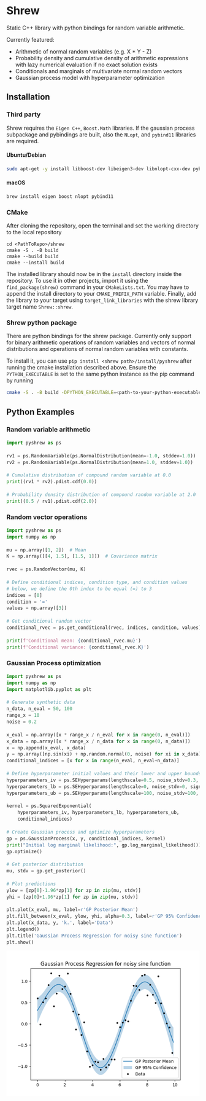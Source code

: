 # Shrew
Static C++ library with python bindings for random variable arithmetic. 

Currently featured:

- Arithmetic of normal random variables (e.g. X * Y - Z)
- Probability density and cumulative density of arithmetic expressions with lazy numerical evaluation if no exact solution exists
- Conditionals and marginals of multivariate normal random vectors
- Gaussian process model with hyperparameter optimization

## Installation
### Third party
Shrew requires the `Eigen C++`, `Boost.Math` libraries. If the gaussian process subpackage and pybindings are built, also the `NLopt`, and `pybind11` libraries are required. 

#### Ubuntu/Debian
```bash
sudo apt-get -y install libboost-dev libeigen3-dev libnlopt-cxx-dev pybind11-dev
```
#### macOS
```bash
brew install eigen boost nlopt pybind11
```

### CMake
After cloning the repository, open the terminal and set the working directory to the local repository
```console
cd <PathToRepo>/shrew
cmake -S . -B build
cmake --build build
cmake --install build
```
The installed library should now be in the `install` directory inside the repository. 
To use it in other projects, import it using the `find_package(shrew)` command in your `CMakeLists.txt`. You may have to append the install directory to your `CMAKE_PREFIX_PATH` variable. Finally, add the library to your target using `target_link_libraries` with the shrew library target name `Shrew::shrew`.

### Shrew python package
There are python bindings for the shrew package. Currently only support for binary arithmetic operations of random variables and vectors of normal distributions and operations of normal random variables with constants. 

To install it, you can use `pip install <shrew path>/install/pyshrew` after running the cmake installation described above. Ensure the `PYTHON_EXECUTABLE` is set to the same python instance as the pip command by running
```bash
cmake -S . -B build -DPYTHON_EXECUTABLE=<path-to-your-python-executable>
```

## Python Examples

### Random variable arithmetic
```python
import pyshrew as ps

rv1 = ps.RandomVariable(ps.NormalDistribution(mean=-1.0, stddev=1.0))
rv2 = ps.RandomVariable(ps.NormalDistribution(mean=1.0, stddev=1.0))

# Cumulative distribution of compound random variable at 0.0
print((rv1 * rv2).pdist.cdf(0.0))

# Probability density distribution of compound random variable at 2.0
print((0.5 / rv1).pdist.cdf(2.0))
```

### Random vector operations
```python
import pyshrew as ps
import numpy as np

mu = np.array([1, 2])  # Mean
K = np.array([[4, 1.5], [1.5, 1]])  # Covariance matrix

rvec = ps.RandomVector(mu, K)

# Define conditional indices, condition type, and condition values
# below, we define the 0th index to be equal (=) to 3
indices = [0]
condition = '='
values = np.array([3])

# Get conditional random vector
conditional_rvec = ps.get_conditional(rvec, indices, condition, values)

print(f'Conditional mean: {conditional_rvec.mu}')
print(f'Conditional variance: {conditional_rvec.K}')
```

### Gaussian Process optimization
```python
import pyshrew as ps
import numpy as np
import matplotlib.pyplot as plt

# Generate synthetic data
n_data, n_eval = 50, 100
range_x = 10
noise = 0.2

x_eval = np.array([x * range_x / n_eval for x in range(0, n_eval)])
x_data = np.array([x * range_x / n_data for x in range(0, n_data)])
x = np.append(x_eval, x_data)
y = np.array([np.sin(xi) + np.random.normal(0, noise) for xi in x_data])
conditional_indices = [x for x in range(n_eval, n_eval+n_data)]

# Define hyperparameter initial values and their lower and upper bounds
hyperparameters_iv = ps.SEHyperparams(lengthscale=0.5, noise_stdv=0.3, signal_stdv=0.5)
hyperparameters_lb = ps.SEHyperparams(lengthscale=0, noise_stdv=0, signal_stdv=0)
hyperparameters_ub = ps.SEHyperparams(lengthscale=100, noise_stdv=100, signal_stdv=100)

kernel = ps.SquaredExponential(
    hyperparameters_iv, hyperparameters_lb, hyperparameters_ub, 
    conditional_indices)

# Create Gaussian process and optimize hyperparameters
gp = ps.GaussianProcess(x, y, conditional_indices, kernel)
print("Initial log marginal likelihood:", gp.log_marginal_likelihood())
gp.optimize()

# Get posterior distribution
mu, stdv = gp.get_posterior()

# Plot predictions
ylow = [zp[0]-1.96*zp[1] for zp in zip(mu, stdv)]
yhi = [zp[0]+1.96*zp[1] for zp in zip(mu, stdv)]

plt.plot(x_eval, mu, label=r'GP Posterior Mean')
plt.fill_between(x_eval, ylow, yhi, alpha=0.3, label=r'GP 95% Confidence')
plt.plot(x_data, y, 'k.', label='Data')
plt.legend()
plt.title('Gaussian Process Regression for noisy sine function')
plt.show()
```
![GP Optimization Output](images/gp_fit.png)